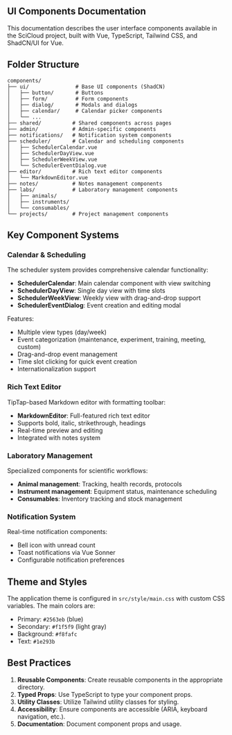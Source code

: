 ## UI Components Documentation

This documentation describes the user interface components available in the SciCloud project, built with Vue, TypeScript, Tailwind CSS, and ShadCN/UI for Vue.

## Folder Structure

```
components/
├── ui/               # Base UI components (ShadCN)
│   ├── button/       # Buttons
│   ├── form/         # Form components
│   ├── dialog/       # Modals and dialogs
│   ├── calendar/     # Calendar picker components
│   └── ...
├── shared/          # Shared components across pages
├── admin/           # Admin-specific components
├── notifications/   # Notification system components
├── scheduler/       # Calendar and scheduling components
│   ├── SchedulerCalendar.vue
│   ├── SchedulerDayView.vue
│   ├── SchedulerWeekView.vue
│   └── SchedulerEventDialog.vue
├── editor/          # Rich text editor components
│   └── MarkdownEditor.vue
├── notes/           # Notes management components
├── labs/            # Laboratory management components
│   ├── animals/
│   ├── instruments/
│   └── consumables/
└── projects/        # Project management components
```

## Key Component Systems

### Calendar & Scheduling
The scheduler system provides comprehensive calendar functionality:

- **SchedulerCalendar**: Main calendar component with view switching
- **SchedulerDayView**: Single day view with time slots
- **SchedulerWeekView**: Weekly view with drag-and-drop support
- **SchedulerEventDialog**: Event creation and editing modal

Features:
- Multiple view types (day/week)
- Event categorization (maintenance, experiment, training, meeting, custom)
- Drag-and-drop event management
- Time slot clicking for quick event creation
- Internationalization support

### Rich Text Editor
TipTap-based Markdown editor with formatting toolbar:

- **MarkdownEditor**: Full-featured rich text editor
- Supports bold, italic, strikethrough, headings
- Real-time preview and editing
- Integrated with notes system

### Laboratory Management
Specialized components for scientific workflows:

- **Animal management**: Tracking, health records, protocols
- **Instrument management**: Equipment status, maintenance scheduling
- **Consumables**: Inventory tracking and stock management

### Notification System
Real-time notification components:

- Bell icon with unread count
- Toast notifications via Vue Sonner
- Configurable notification preferences

## Theme and Styles

The application theme is configured in `src/style/main.css` with custom CSS variables. The main colors are:

- Primary: `#2563eb` (blue)
- Secondary: `#f1f5f9` (light gray)
- Background: `#f8fafc`
- Text: `#1e293b`

## Best Practices

1. **Reusable Components**: Create reusable components in the appropriate directory.
2. **Typed Props**: Use TypeScript to type your component props.
3. **Utility Classes**: Utilize Tailwind utility classes for styling.
4. **Accessibility**: Ensure components are accessible (ARIA, keyboard navigation, etc.).
5. **Documentation**: Document component props and usage.
